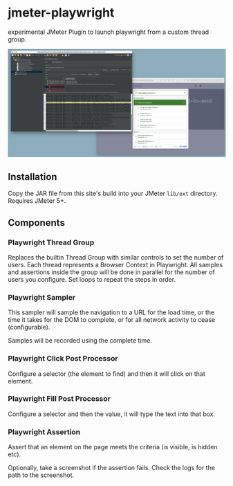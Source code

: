 # jmeter-playwright

experimental JMeter Plugin to launch playwright from a custom thread group.

![Working screenshot](screenshot-playwright.png)

## Installation

Copy the JAR file from this site's build into your JMeter `lib/ext` directory. Requires JMeter 5+.

## Components

### Playwright Thread Group

Replaces the builtin Thread Group with similar controls to set the number of users. Each thread represents a Browser Context in Playwright. 
All samples and assertions inside the group will be done in parallel for the number of users you configure.
Set loops to repeat the steps in order.

### Playwright Sampler

This sampler will sample the navigation to a URL for the load time, or the time it takes for the DOM to complete, or for all network activity to cease (configurable).

Samples will be recorded using the complete time.

### Playwright Click Post Processor

Configure a selector (the element to find) and then it will click on that element.

### Playwright Fill Post Processor

Configure a selector and then the value, it will type the text into that box.

### Playwright Assertion

Assert that an element on the page meets the criteria (is visible, is hidden etc).

Optionally, take a screenshot if the assertion fails. Check the logs for the path to the screenshot. 

